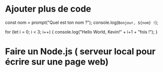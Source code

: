 
# Ajouter plus de code 

const nom = prompt("Quel est ton nom ?");
console.log(`Bonjour, ${nom} !`);

for (let i = 0; i < 3; i++) {
    console.log("Hello World, Kevin!" + i+1 + "fois !");
}

# Faire un Node.js ( serveur local pour écrire sur une page web)

